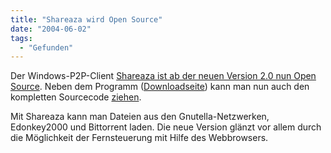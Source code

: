 ```yaml
---
title: "Shareaza wird Open Source"
date: "2004-06-02"
tags:
  - "Gefunden"
---
```


Der Windows-P2P-Client [Shareaza ist ab der neuen Version 2.0 nun Open Source](http://www.shareaza.com/?id=changelog/2000). Neben dem Programm ([Downloadseite](http://www.shareaza.com/?id=download)) kann man nun auch den kompletten Sourcecode [ziehen](http://www.shareaza.com/?id=source).

Mit Shareaza kann man Dateien aus den Gnutella-Netzwerken, Edonkey2000 und Bittorrent laden. Die neue Version glänzt vor allem durch die Möglichkeit der Fernsteuerung mit Hilfe des Webbrowsers.
